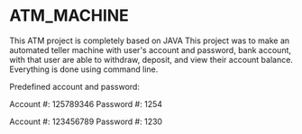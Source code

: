 # ATM_MACHINE
This ATM project is completely based on JAVA
This project was to make an automated teller machine with user's account and password, bank account, with that user are able to withdraw, deposit, and view their account balance. Everything is done using command line.

Predefined account and password:

Account #: 125789346
Password #: 1254

Account #: 123456789
Password #: 1230
